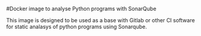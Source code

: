 #Docker image to analyse Python programs with SonarQube

This image is designed to be used as a base with Gitlab or other CI software for static analasys of python programs using Sonarqube.

